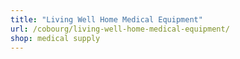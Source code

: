 ```yaml
---
title: "Living Well Home Medical Equipment"
url: /cobourg/living-well-home-medical-equipment/
shop: medical supply
---
```

